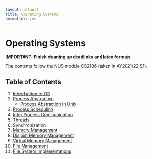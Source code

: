 ```yaml
---
layout: default
title: Operating Systems
permalink: /os
---
```


# Operating Systems

**IMPORTANT: Finish cleaning up deadlinks and latex formats**

The contents follow the NUS module CS2106 (taken in AY2021/22 S1).

## Table of Contents

1. [Introduction to OS](ch1.html)
2. [Process Abstraction](ch2.html)
   - [Process Abstraction in Unix](ch2b.html)
3. [Process Scheduling](ch3.html)
4. [Inter Process Communication](ch4.html)
5. [Threads](ch5.html)
6. [Synchronization](ch6.html)
7. [Memory Management](ch7.html)
8. [Disjoint Memory Management](ch8.html)
9.  [Virtual Memory Management](ch9.html)
10. [File Management](ch10.html)
11. [File System Implementations](ch11.html)
